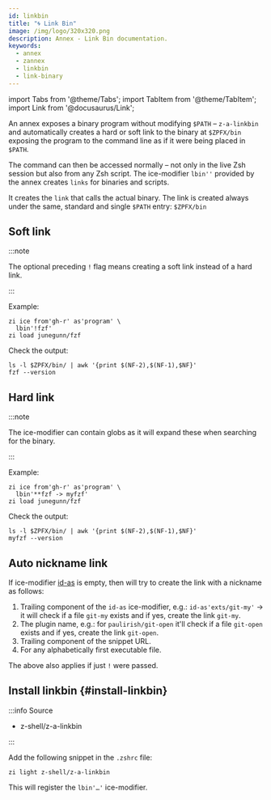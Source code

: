 ```yaml
---
id: linkbin
title: "🌀 Link Bin"
image: /img/logo/320x320.png
description: Annex - Link Bin documentation.
keywords:
  - annex
  - zannex
  - linkbin
  - link-binary
---
```


<!-- @format -->

import Tabs from '@theme/Tabs';
import TabItem from '@theme/TabItem';
import Link from '@docusaurus/Link';

An annex exposes a binary program without modifying `$PATH` – `z-a-linkbin` and automatically creates a hard or soft link to the binary at `$ZPFX/bin` exposing the program to the command line as if it were being placed in `$PATH`.

The command can then be accessed normally – not only in the live Zsh session but also from any Zsh script. The ice-modifier `lbin''` provided by the annex creates `links` for binaries and scripts.

It creates the `link` that calls the actual binary. The link is created always under the same, standard and single `$PATH` entry: `$ZPFX/bin`

## Soft link

:::note

The optional preceding `!` flag means creating a soft link instead of a hard link.

:::

Example:

```shell {2} showLineNumbers
zi ice from'gh-r' as'program' \
  lbin'!fzf'
zi load junegunn/fzf
```

Check the output:

```shell showLineNumbers
ls -l $ZPFX/bin/ | awk '{print $(NF-2),$(NF-1),$NF}'
fzf --version
```

## Hard link

:::note

The ice-modifier can contain globs as it will expand these when searching for the binary.

:::

Example:

```shell {2} showLineNumbers
zi ice from'gh-r' as'program' \
  lbin'**fzf -> myfzf'
zi load junegunn/fzf
```

Check the output:

```shell
ls -l $ZPFX/bin/ | awk '{print $(NF-2),$(NF-1),$NF}'
myfzf --version
```

## Auto nickname link

If ice-modifier [id-as](/docs/guides/syntax/ice#id-as) is empty, then will try to create the link with a nickname as follows:

1. Trailing component of the `id-as` ice-modifier, e.g.: `id-as'exts/git-my'` → it will check if a file `git-my` exists and if yes, create the link `git-my`.
2. The plugin name, e.g.: for `paulirish/git-open` it'll check if a file `git-open` exists and if yes, create the link `git-open`.
3. Trailing component of the snippet URL.
4. For any alphabetically first executable file.

The above also applies if just `!` were passed.

## Install linkbin {#install-linkbin}

:::info Source

- <Link className="github-link" href="https://github.com/z-shell/z-a-linkbin">z-shell/z-a-linkbin</Link>

:::

<Tabs>
  <TabItem value="default" label="Default" default>

Add the following snippet in the `.zshrc` file:

```shell
zi light z-shell/z-a-linkbin
```

</TabItem>
</Tabs>

This will register the `lbin'…'` ice-modifier.
